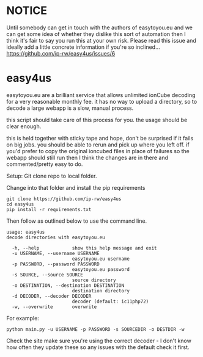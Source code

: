NOTICE
======
Until somebody can get in touch with the authors of easytoyou.eu and we can get some idea of whether they dislike this sort of automation then I think it's fair to say you run this at your own risk. Please read this issue and ideally add a little concrete information if you're so inclined...
https://github.com/ip-rw/easy4us/issues/6

easy4us
=======

easytoyou.eu are a brilliant service that allows unlimited ionCube decoding for a very reasonable monthly fee. it has no
way to upload a directory, so to decode a large webapp is a slow, manual process.

this script should take care of this process for you. the usage should be clear enough.

this is held together with sticky tape and hope, don't be surprised if it fails on big jobs. you should be able to rerun 
and pick up where you left off. if you'd prefer to copy the original ioncubed files in place of failures so the webapp should still run then I think the changes are in there and commented/pretty easy to do.

Setup:
Git clone repo to local folder.

Change into that folder and install the pip requirements
```
git clone https://github.com/ip-rw/easy4us
cd easy4us
pip install -r requirements.txt
```
Then follow as outlined below to use the command line.

```
usage: easy4us
decode directories with easytoyou.eu

  -h, --help            show this help message and exit
  -u USERNAME, --username USERNAME
                        easytoyou.eu username
  -p PASSWORD, --password PASSWORD
                        easytoyou.eu password
  -s SOURCE, --source SOURCE
                        source directory
  -o DESTINATION, --destination DESTINATION
                        destination directory
  -d DECODER, --decoder DECODER
                        decoder (default: ic11php72)
  -w, --overwrite       overwrite

```

For example:
```
python main.py -u USERNAME -p PASSWORD -s SOURCEDIR -o DESTDIR -w 
```
Check the site make sure you're using the correct decoder - I don't know how often they update these so any issues with the default check it first.
